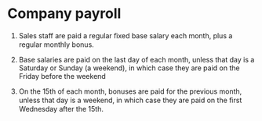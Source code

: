 # Company payroll

1. Sales staff are paid a regular ﬁxed base salary each month, plus a regular monthly bonus.

1. Base salaries are paid on the last day of each month, unless that day is a Saturday or Sunday (a weekend), in which case they are paid on the Friday before the weekend

1. On the 15th of each month, bonuses are paid for the previous month, unless that day is a weekend, in which case they are paid on the ﬁrst Wednesday after the 15th.
